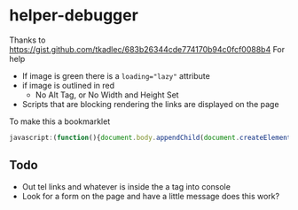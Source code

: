 # helper-debugger

Thanks to https://gist.github.com/tkadlec/683b26344cde774170b94c0fcf0088b4  For help 

- If image is green there is a `loading="lazy"` attribute
- if image is outlined in red 
   - No Alt Tag, or No Width and Height Set 
- Scripts that are blocking rendering the links are displayed on the page 


To make this a bookmarklet 

```js
javascript:(function(){document.body.appendChild(document.createElement('script')).src='https://cdn.jsdelivr.net/gh/johnsiwicki/helper-debugger@latest/perf-debugger.js';var iframes=document.getElementsByTagName('iframe');for(i=0;i<iframes.length;i++) {iframes[i].contentDocument.body.appendChild(document.createElement('script')).src='https://cdn.jsdelivr.net/gh/johnsiwicki/helper-debugger@latest/perf-debugger.js';}})();
```


## Todo 
- Out tel links and whatever is inside the a tag into console
- Look for a form on the page and have a little message does this work? 

